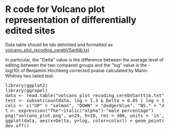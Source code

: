 <h1 text-align="center">R code for Volcano plot representation of differentially edited sites</h1>

Data table should be tab delimited and formatted as <a href="https://github.com/BioinfoUNIBA/QEdit/blob/master/Figures_R_code/volcano_plot_recoding_cerebVSarttib.txt"> volcano_plot_recoding_cerebVSarttib.txt</a>

In particular, the "Delta" value is the difference between the average level of editing between the two compared groups and the "log" value is the -log(10) of Benjamini Hochberg corrected pvalue calculated by Mann-Whitney two tailed test.

<pre>library(ggplot2)
library(ggrepel)
data <- read.table("volcano_plot_recoding_cerebVSarttib.txt", header=TRUE, check.names = FALSE)
test <- subset(countdata, log > 1.3 & Delta > 0.05 | log > 1.3 & Delta < -0.05)
cols <- c("UP" = "salmon", "DOWN" = "dodgerblue", "NS." = "darkgrey")
t <- expression("The"~italic("alpha")-"male percentage")
png("volcano_plot.png", w=24, h=20, res = 300, units = 'in', pointsize=25)
ggplot(data, aes(x=Delta, y=log, color=color)) + geom_point(size = 5,alpha = 1) + geom_hline(yintercept = 1.3, colour="#990000", linetype="dashed") + geom_vline(xintercept = 0.1, colour="#990000", linetype="dashed") + geom_vline(xintercept = -0.1, colour="#990000", linetype="dashed") + ggtitle(label =t, subtitle = "n. sites = 85") + scale_colour_manual(values = cols)+ ylab(expression(paste("",-log[10],"(", italic("p"),"adj" ,")",sep="")))+ xlab(expression(Delta~editing)) + scale_x_continuous(limits=c(-0.8,0.8))+ theme(axis.title=element_text(size="30"), axis.text.x=element_text(size="20"), axis.text.y=element_text(size="20"), legend.text=element_text(size="20"), legend.title=element_blank(),plot.subtitle = element_text(size="30"),plot.title = element_text(size="35")) + geom_text_repel(data=test ,aes(label=test$Site),size=8,show.legend=F)
dev.off()
</pre>
